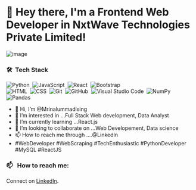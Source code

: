 # 👋 Hey there, I'm a Frontend Web Developer in NxtWave Technologies Private Limited!

![image](https://user-images.githubusercontent.com/56738141/186486128-a67ee896-647f-4a1e-902d-30961b2b5c21.png) 




### 🛠 &nbsp;Tech Stack

![Python](https://img.shields.io/badge/-Python-05122A?style=flat&logo=python)&nbsp;
![JavaScript](https://img.shields.io/badge/-JavaScript-05122A?style=flat&logo=javascript)&nbsp;
![React](https://img.shields.io/badge/-React-05122A?style=flat&logo=react)&nbsp;
![Bootstrap](https://img.shields.io/badge/-Bootstrap-05122A?style=flat&logo=bootstrap&logoColor=563D7C)\
![HTML](https://img.shields.io/badge/-HTML-05122A?style=flat&logo=HTML5)&nbsp;
![CSS](https://img.shields.io/badge/-CSS-05122A?style=flat&logo=CSS3&logoColor=1572B6)&nbsp;
![Git](https://img.shields.io/badge/-Git-05122A?style=flat&logo=git)&nbsp;
![GitHub](https://img.shields.io/badge/-GitHub-05122A?style=flat&logo=github)&nbsp;
![Visual Studio Code](https://img.shields.io/badge/-Visual%20Studio%20Code-05122A?style=flat&logo=visual-studio-code&logoColor=007ACC)&nbsp;
![NumPy](https://img.shields.io/badge/numpy%20-%23013243.svg?&style=flat&logo=numpy&logoColor=white)&nbsp;
![Pandas](https://img.shields.io/badge/pandas%20-%23150458.svg?&style=flat&logo=pandas&logoColor=white)&nbsp;


- 👋 Hi, I’m @Mrinalummadising
- 👀 I’m interested in ...Full Stack Web development, Data Analyst
- 🌱 I’m currently learning ...React.js 
- 💞️ I’m looking to collaborate on ...Web Developement, Data science
- 📫 How to reach me through ....@Linkedln
- #WebDeveloper #WebScraping #TechEnthusiastic #PythonDeveloper
#MySQL #ReactJS

<!---
Mrinalummadising/Mrinalummadising is a ✨ special ✨ repository because its `README.md` (this file) appears on your GitHub profile.
You can click the Preview link to take a look at your changes.
--->

### 📫 &nbsp; How to reach me:


<!--<a href="https://www.linkedin.com/in/mrinal-ummadising-08a82b156/"><img alt="LinkedIn" src="https://img.shields.io/badge/linkedin%20-%230077B5.svg?&style=flat&logo=linkedin&logoColor=white"/></a> &nbsp;-->
Connect on [LinkedIn](https://www.linkedin.com/in/mrinal-ummadising-08a82b156/).
